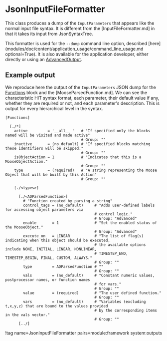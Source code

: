 # JsonInputFileFormatter

This class produces a dump of the `InputParameters` that appears like the normal input
file syntax.
It is different from the [InputFileFormatter.md] in that it takes its input from JsonSyntaxTree.

This formatter is used for the `--dump` command line option, described
[here](modules/doc/content/application_usage/command_line_usage.md optional=True). It is also available for the
application developer, either directly or using an [AdvancedOutput](syntax/Outputs/index.md#advanced-output).

## Example output

We reproduce here the output of the `InputParameters` JSON dump for the [Functions](syntax/Functions/index.md)
block and the [MooseParsedFunction.md]. We can see the characteristic HIT syntax format, each parameter,
their default value if any, whether they are required or not, and each parameter's description.
This is output for every hierarchical level in the syntax.

```
[Functions]

  [./*]
    active         = '__all__ '   # "If specified only the blocks named will be visited and made active"
                                  # Group: ""
    inactive       = (no_default) # "If specified blocks matching these identifiers will be skipped."
                                  # Group: ""
    isObjectAction = 1            # "Indicates that this is a MooseObjectAction."
                                  # Group: ""
    type           = (required)   # "A string representing the Moose Object that will be built by this Action"
                                  # Group: ""

    [./<types>]

      [./<ADParsedFunction>]
        # "Function created by parsing a string"
        control_tags = (no_default)     # "Adds user-defined labels for accessing object parameters via
                                        # control logic."
                                        # Group: "Advanced"
        enable       = 1                # "Set the enabled status of the MooseObject."
                                        # Group: "Advanced"
        execute_on   = LINEAR           # "The list of flag(s) indicating when this object should be executed,
                                        # the available options include NONE, INITIAL, LINEAR, NONLINEAR,
                                        # TIMESTEP_END, TIMESTEP_BEGIN, FINAL, CUSTOM, ALWAYS."
                                        # Group: ""
        type         = ADParsedFunction # ""
                                        # Group: ""
        vals         = (no_default)     # "Constant numeric values, postprocessor names, or function names
                                        # for vars."
                                        # Group: ""
        value        = (required)       # "The user defined function."
                                        # Group: ""
        vars         = (no_default)     # "Variables (excluding t,x,y,z) that are bound to the values provided
                                        # by the corresponding items in the vals vector."
                                        # Group: ""
      [../]
```

!tag name=JsonInputFileFormatter pairs=module:framework system:outputs
